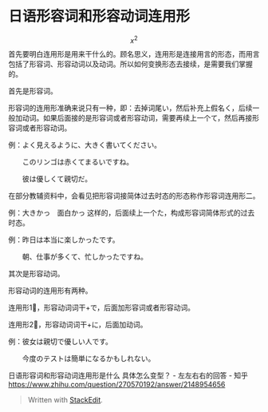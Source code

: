 # 日语形容词和形容动词连用形
$$x^2$$
首先要明白连用形是用来干什么的。顾名思义，连用形是连接用言的形态，而用言包括了形容词、形容动词以及动词。所以如何变换形态去接续，是需要我们掌握的。

首先是形容词。

形容词的连用形准确来说只有一种，即：去掉词尾い，然后补充上假名く，后续一般加动词。如果后面接的是形容词或者形容动词，需要再续上一个て，然后再接形容词或者形容动词。

例：よく見えるように、大きく書いてください。

　　このリンゴは赤くてまるいですね。

　　彼は優しくて親切だ。

在部分教辅资料中，会看见把形容词接简体过去时态的形态称作形容词连用形二。

例：大きかっ　面白かっ 这样的，后面续上一个た，构成形容词简体形式的过去时态。

例：昨日は本当に楽しかったです。

　　朝、仕事が多くて、忙しかったですね。

其次是形容动词。

形容动词的连用形有两种。

连用形1⃣️，形容动词词干+で，后面加形容词或者形容动词。

连用形2⃣️，形容动词词干+に，后面加动词。

例：彼女は親切で優しい人です。

　　今度のテストは簡単になるかもしれない。

日语形容词和形容动词连用形是什么 具体怎么变型？ - 左左右右的回答 - 知乎 https://www.zhihu.com/question/270570192/answer/2148954656


> Written with [StackEdit](https://stackedit.io/).
<!--stackedit_data:
eyJwcm9wZXJ0aWVzIjoiZXh0ZW5zaW9uczogLm1kXG4iLCJoaX
N0b3J5IjpbMTczNzc5MDA5NCw5ODU4NDk3NzhdfQ==
-->
